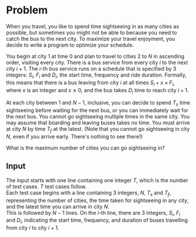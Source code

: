 # Problem

When you travel, you like to spend time sightseeing in as many cities as possible, but sometimes you might not be able to because you need to catch the bus to the next city. To maximize your travel enjoyment, you decide to write a program to optimize your schedule.

You begin at city $1$ at time $0$ and plan to travel to cities $2$ to $N$ in ascending order, visiting every city. There is a bus service from every city $i$ to the next city $i + 1$. The $i$-th bus service runs on a schedule that is specified by $3$ integers: $S_i$, $F_i$ and $D_i$, the start time, frequency and ride duration. Formally, this means that there is a bus leaving from city $i$ at all times $S_i + x \times F_i$, where $x$ is an integer and $x ≥ 0$, and the bus takes $D_i$ time to reach city $i + 1$.

At each city between $1$ and $N - 1$, inclusive, you can decide to spend $T_s$ time sightseeing before waiting for the next bus, or you can immediately wait for the next bus. You cannot go sightseeing multiple times in the same city. You may assume that boarding and leaving buses takes no time. You must arrive at city $N$ by time $T_f$ at the latest. (Note that you cannot go sightseeing in city $N$, even if you arrive early. There's nothing to see there!)

What is the maximum number of cities you can go sightseeing in?

## Input

The input starts with one line containing one integer $T$, which is the number of test cases. $T$ test cases follow.  
Each test case begins with a line containing 3 integers, $N$, $T_s$ and $T_f$, representing the number of cities, the time taken for sightseeing in any city, and the latest time you can arrive in city $N$.  
This is followed by $N - 1$ lines. On the $i$-th line, there are 3 integers, $S_i$, $F_i$ and $D_i$, indicating the start time, frequency, and duration of buses travelling from city $i$ to city $i + 1$.
